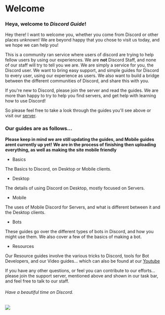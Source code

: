 # Welcome

### Heya, welcome to _Discord Guide_!

Hey there! I want to welcome you, whether you come from Discord or other places unknown!
We are beyond happy that you chose to visit us today, and we hope we can help you!

This is a community ran service where users of discord are trying to help fellow users by using our experiences. 
We are **not** Discord Staff, and none of our staff will try to tell you we are.
We are simply a service for you, the Discord user. We want to bring easy support, and simple guides for Discord to every user, using our experience as users. 
We also want to build a bridge between the different communities of Discord, and share this with you.

If you're new to Discord, please join the server and read the guides. We are more than happy to try to help you find servers, and get help with learning how to use Discord!

So please feel free to take a look through the guides you'll see above or visit our [ server](https://discord.gg/h67TkHf).

### Our guides are as follows...
**Please keep in mind we are still updating the guides, and Mobile guides arent currently up yet!**
**We are in the process of finishing then uploading everything, as well as making the site mobile friendly**

* Basics

The Basics to Discord, on Desktop or Mobile clients.

* Desktop

The details of using Discord on Desktop, mostly focused on Servers.

* Mobile

The uses of Mobile Discord for Servers, and what is different between it and the Desktop clients.

* Bots

These guides go over the different types of bots in Discord, and how you might use them. We also cover a few of the basics of making a bot.

* Resources

Our Resource guides involve the various tricks to Discord, tools for Bot Developers, and our Video guides... which can also be found at our [Youtube](https://www.youtube.com/channel/UCP5vVXFrOsIvh9vw_mOFTMg)

If you have any other questions, or feel you can contribute to our efforts... please join the support server, mentioned above and shown in our task bar, and feel free to talk to our staff.

###### Have a beautiful time on Discord. 
![](https://i.imgur.com/LGVlCsq.png)

